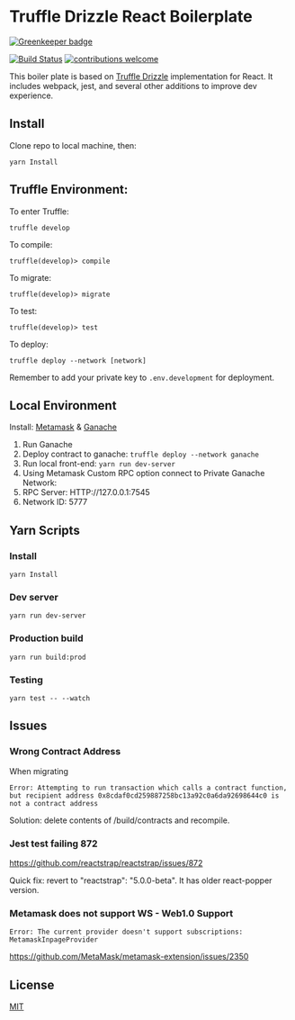 # Truffle Drizzle React Boilerplate

[![Greenkeeper badge](https://badges.greenkeeper.io/NFhbar/Truffle-Drizzle-Boilerplate.svg)](https://greenkeeper.io/)

<div>

[![Build Status](https://travis-ci.org/NFhbar/Truffle-Drizzle-Boilerplate.png?branch=master)](https://travis-ci.org/NFhbar/Truffle-Drizzle-Boilerplate)
[![contributions welcome](https://img.shields.io/badge/contributions-welcome-brightgreen.svg?style=flat)](https://github.com/NFhbar/Truffle-Drizzle-Boilerplate/issues)

</div>

This boiler plate is based on [Truffle Drizzle](http://truffleframework.com/blog/drizzle-reactive-ethereum-data-for-front-ends) implementation
for React. It includes webpack, jest, and several other additions to improve dev experience.

## Install
Clone repo to local machine, then:
```
yarn Install
```
## Truffle Environment:
To enter Truffle:
```
truffle develop
```
To compile:
```
truffle(develop)> compile
```
To migrate:
```
truffle(develop)> migrate
```
To test:
```
truffle(develop)> test
```
To deploy:
```
truffle deploy --network [network]
```
Remember to add your private key to ```.env.development``` for deployment.

## Local Environment
Install:
[Metamask](https://metamask.io/#how-it-works) &
[Ganache](http://truffleframework.com/ganache/)

1. Run Ganache
2. Deploy contract to ganache: ```truffle deploy --network ganache```
3. Run local front-end: ```yarn run dev-server```
4. Using Metamask Custom RPC option connect to Private Ganache Network:
5. RPC Server: HTTP://127.0.0.1:7545
6. Network ID: 5777

## Yarn Scripts
### Install
```
yarn Install
```
### Dev server
```
yarn run dev-server
```
### Production build
```
yarn run build:prod
```
### Testing
```
yarn test -- --watch
```

## Issues
### Wrong Contract Address
When migrating
```
Error: Attempting to run transaction which calls a contract function, but recipient address 0x8cdaf0cd259887258bc13a92c0a6da92698644c0 is not a contract address
```
Solution: delete contents of /build/contracts and recompile.

### Jest test failing 872
https://github.com/reactstrap/reactstrap/issues/872

Quick fix: revert to "reactstrap": "5.0.0-beta". It has older react-popper version.

### Metamask does not support WS - Web1.0 Support
```
Error: The current provider doesn't support subscriptions: MetamaskInpageProvider
```
https://github.com/MetaMask/metamask-extension/issues/2350


## License
[MIT](https://github.com/OpenZeppelin/zeppelin-solidity/blob/master/LICENSE)
